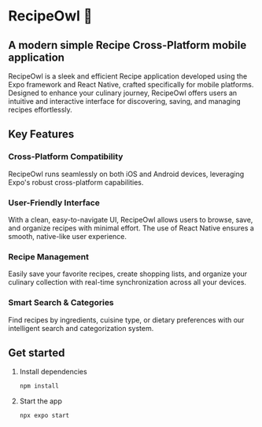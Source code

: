 # RecipeOwl 🦉
## A modern simple Recipe Cross-Platform mobile application
RecipeOwl is a sleek and efficient Recipe application developed using the Expo framework and React Native, crafted specifically for mobile platforms. Designed to enhance your culinary journey, RecipeOwl offers users an intuitive and interactive interface for discovering, saving, and managing recipes effortlessly.

## Key Features

### Cross-Platform Compatibility
RecipeOwl runs seamlessly on both iOS and Android devices, leveraging Expo's robust cross-platform capabilities.

### User-Friendly Interface
With a clean, easy-to-navigate UI, RecipeOwl allows users to browse, save, and organize recipes with minimal effort. The use of React Native ensures a smooth, native-like user experience.

### Recipe Management
Easily save your favorite recipes, create shopping lists, and organize your culinary collection with real-time synchronization across all your devices.

### Smart Search & Categories
Find recipes by ingredients, cuisine type, or dietary preferences with our intelligent search and categorization system.

## Get started

1. Install dependencies

   ```bash
   npm install
   ```

2. Start the app

   ```bash
   npx expo start
   ```

